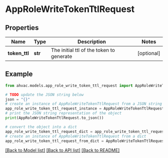 # AppRoleWriteTokenTtlRequest


## Properties

Name | Type | Description | Notes
------------ | ------------- | ------------- | -------------
**token_ttl** | **str** | The initial ttl of the token to generate | [optional] 

## Example

```python
from ahvac.models.app_role_write_token_ttl_request import AppRoleWriteTokenTtlRequest

# TODO update the JSON string below
json = "{}"
# create an instance of AppRoleWriteTokenTtlRequest from a JSON string
app_role_write_token_ttl_request_instance = AppRoleWriteTokenTtlRequest.from_json(json)
# print the JSON string representation of the object
print(AppRoleWriteTokenTtlRequest.to_json())

# convert the object into a dict
app_role_write_token_ttl_request_dict = app_role_write_token_ttl_request_instance.to_dict()
# create an instance of AppRoleWriteTokenTtlRequest from a dict
app_role_write_token_ttl_request_from_dict = AppRoleWriteTokenTtlRequest.from_dict(app_role_write_token_ttl_request_dict)
```
[[Back to Model list]](../README.md#documentation-for-models) [[Back to API list]](../README.md#documentation-for-api-endpoints) [[Back to README]](../README.md)


